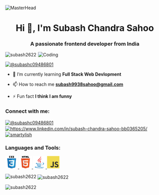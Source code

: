 ![MasterHead](https://1.bp.blogspot.com/-7A4WynwLsMw/XbBpCXG8fHI/AAAAAAAAMt4/uOa1bpLskYgrwGbllhSu2SDj_Mig8SXJQCLcBGAsYHQ/s1600/2000_600px.gif)
<h1 align="center">Hi 👋, I'm Subash Chandra Sahoo</h1>
<h3 align="center">A passionate frontend developer from India</h3>
<img align="right"src="https://cdn.dribbble.com/users/926537/screenshots/4502924/python-2.gif" alt="Coding" width="400">

<p align="left"> <img src="https://komarev.com/ghpvc/?username=subash2622&label=Profile%20views&color=0e75b6&style=flat" alt="subash2622" /> </p>

<p align="left"> <a href="https://twitter.com/@subashc09486801" target="blank"><img src="https://img.shields.io/twitter/follow/@subashc09486801?logo=twitter&style=for-the-badge" alt="@subashc09486801" /></a> </p>

- 🌱 I’m currently learning **Full Stack Web Devlopment**

- 📫 How to reach me **subash9938sahoo@gmail.com**

- ⚡ Fun fact **I think I am funny**

<h3 align="left">Connect with me:</h3>
<p align="left">
<a href="https://twitter.com/@subashc09486801" target="blank"><img align="center" src="https://raw.githubusercontent.com/rahuldkjain/github-profile-readme-generator/master/src/images/icons/Social/twitter.svg" alt="@subashc09486801" height="30" width="40" /></a>
<a href="https://linkedin.com/in/https://www.linkedin.com/in/subash-chandra-sahoo-bb0365205/" target="blank"><img align="center" src="https://raw.githubusercontent.com/rahuldkjain/github-profile-readme-generator/master/src/images/icons/Social/linked-in-alt.svg" alt="https://www.linkedin.com/in/subash-chandra-sahoo-bb0365205/" height="30" width="40" /></a>
<a href="https://instagram.com/smartylish" target="blank"><img align="center" src="https://raw.githubusercontent.com/rahuldkjain/github-profile-readme-generator/master/src/images/icons/Social/instagram.svg" alt="smartylish" height="30" width="40" /></a>
</p>

<h3 align="left">Languages and Tools:</h3>
<p align="left"> <a href="https://www.w3schools.com/css/" target="_blank" rel="noreferrer"> <img src="https://raw.githubusercontent.com/devicons/devicon/master/icons/css3/css3-original-wordmark.svg" alt="css3" width="40" height="40"/> </a> <a href="https://www.w3.org/html/" target="_blank" rel="noreferrer"> <img src="https://raw.githubusercontent.com/devicons/devicon/master/icons/html5/html5-original-wordmark.svg" alt="html5" width="40" height="40"/> </a> <a href="https://www.java.com" target="_blank" rel="noreferrer"> <img src="https://raw.githubusercontent.com/devicons/devicon/master/icons/java/java-original.svg" alt="java" width="40" height="40"/> </a> <a href="https://developer.mozilla.org/en-US/docs/Web/JavaScript" target="_blank" rel="noreferrer"> <img src="https://raw.githubusercontent.com/devicons/devicon/master/icons/javascript/javascript-original.svg" alt="javascript" width="40" height="40"/> </a> </p>

<p><img align="left" src="https://github-readme-stats.vercel.app/api/top-langs?username=subash2622&show_icons=true&locale=en&layout=compact" alt="subash2622" /></p>

<p>&nbsp;<img align="center" src="https://github-readme-stats.vercel.app/api?username=subash2622&show_icons=true&locale=en" alt="subash2622" /></p>

<p><img align="center" src="https://github-readme-streak-stats.herokuapp.com/?user=subash2622&" alt="subash2622" /></p>
